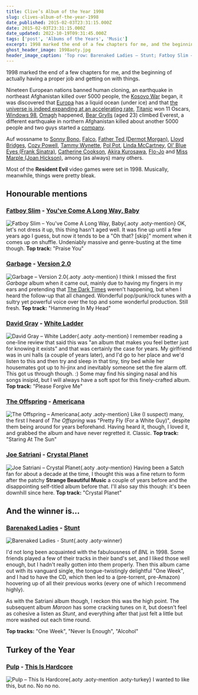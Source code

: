 ```yaml
---
title: Clive’s Album of the Year 1998
slug: clives-album-of-the-year-1998
date_published: 2015-02-03T23:31:15.000Z
date: 2015-02-03T23:31:15.000Z
date_updated: 2022-10-19T09:31:45.000Z
tags: ['post', 'Albums of the Years', 'Music']
excerpt: 1998 marked the end of a few chapters for me, and the beginning of actually having a proper job and getting on with things.
ghost_header_image: 1998aoty.jpg
header_image_caption: 'Top row: Barenaked Ladies – Stunt; Fatboy Slim – You’ve Come a Long Way Baby; Garbage – Version 2.0. Bottom row: David Gray – White Ladder; The Offspring – Americana; Joe Satriani – Crystal Planet'
---
```


1998 marked the end of a few chapters for me, and the beginning of actually having a proper job and getting on with things.

Nineteen European nations banned human cloning, an earthquake in northeast Afghanistan killed over 5000 people, the [Kosovo War](http://en.wikipedia.org/wiki/Kosovo_War) began, it was discovered that [Europa](http://en.wikipedia.org/wiki/Europa_(moon)) has a liquid ocean (under ice) and that [the universe is indeed expanding at an accelerating rate](http://en.wikipedia.org/wiki/Accelerating_universe), [Titanic](http://en.wikipedia.org/wiki/Titanic_(1997_film)) won 11 Oscars, [Windows 98](http://en.wikipedia.org/wiki/Windows_98), [Omagh](http://en.wikipedia.org/wiki/Omagh_bombing) happened, [Bear Grylls](http://en.wikipedia.org/wiki/Bear_Grylls) (aged 23) climbed Everest, a different earthquake in northern Afghanistan killed about another 5000 people and two guys started a [company](http://en.wikipedia.org/wiki/Google).

Auf wossname to [Sonny Bono](http://en.wikipedia.org/wiki/Sonny_Bono), [Falco](http://en.wikipedia.org/wiki/Falco_(musician)), [Father Ted (Dermot Morgan)](http://en.wikipedia.org/wiki/Dermot_Morgan), [Lloyd Bridges](http://en.wikipedia.org/wiki/Lloyd_Bridges), [Cozy Powell](http://en.wikipedia.org/wiki/Cozy_Powell), [Tammy Wynette](http://en.wikipedia.org/wiki/Tammy_Wynette), [Pol Pot](http://en.wikipedia.org/wiki/Pol_Pot), [Linda McCartney](http://en.wikipedia.org/wiki/Linda_McCartney), [Ol' Blue Eyes (Frank Sinatra)](http://en.wikipedia.org/wiki/Frank_Sinatra), [Catherine Cookson](http://en.wikipedia.org/wiki/Catherine_Cookson), [Akira Kurosawa](http://en.wikipedia.org/wiki/Akira_Kurosawa), [Flo-Jo](http://en.wikipedia.org/wiki/Florence_Griffith_Joyner) and [Miss Marple (Joan Hickson)](http://en.wikipedia.org/wiki/Joan_Hickson), among (as always) many others.

Most of the **Resident Evil** video games were set in 1998. Musically, meanwhile, things were pretty bleak.

## Honourable mentions

### [Fatboy Slim](http://www.fatboyslim.net/) - [You've Come A Long Way, Baby](http://www.amazon.co.uk/Youve-Come-Long-Way-Baby/dp/B0000252VB/)

![Fatboy Slim – You've Come A Long Way, Baby](/public/images/2025/02/fbs-ycalwb.jpg){.aoty .aoty-mention} OK, let's not dress it up, this thing hasn't aged well. It was fine up until a few years ago I guess, but now it tends to be a "Oh that? [skip]" moment when it comes up on shuffle. Undeniably massive and genre-busting at the time though. **Top track:** "Praise You"

### [Garbage](http://www.garbage.com/) - [Version 2.0](http://www.amazon.co.uk/Version-2-0-Garbage/dp/B000024ZRL/)

![Garbage – Version 2.0](/public/images/2025/02/garb-v2.jpg){.aoty .aoty-mention} I think I missed the first *Garbage* album when it came out, mainly due to having my fingers in my ears and pretending that [The Dark Times](/the-dark-times) weren't happening, but when I heard the follow-up that all changed. Wonderful pop/punk/rock tunes with a sultry yet powerful voice over the top and some wonderful production. Still fresh. **Top track:** "Hammering In My Head"

### [David Gray](http://www.davidgray.com/) - [White Ladder](http://www.amazon.co.uk/White-Ladder-David-Gray/dp/B00004TFMN/)

![David Gray – White Ladder](/public/images/2025/02/dg-wl.jpg){.aoty .aoty-mention} I remember reading a one-line review that said this was "an album that makes you feel better just for knowing it exists" and that was certainly the case for years. My girlfriend was in uni halls (a couple of years later), and I'd go to her place and we'd listen to this and then try and sleep in that tiny, tiny bed while her housemates got up to hi-jinx and inevitably someone set the fire alarm off. This got us through though. :) Some may find his singing nasal and his songs insipid, but I will always have a soft spot for this finely-crafted album. **Top track:** "Please Forgive Me"

### [The Offspring](http://www.offspring.com/) - [Americana](http://www.amazon.co.uk/Americana-Offspring/dp/B0000241F8/)

![The Offspring – Americana](/public/images/2025/02/to-a.jpg){.aoty .aoty-mention} Like (I suspect) many, the first I heard of *The Offspring* was "Pretty Fly (For a White Guy)", despite them being around for years beforehand. Having heard it, though, I loved it, and grabbed the album and have never regretted it. Classic. **Top track:** "Staring At The Sun"

### [Joe Satriani](http://www.satriani.com/) - [Crystal Planet](http://www.amazon.co.uk/Crystal-Planet-Joe-Satriani/dp/B000024YDV/)

![Joe Satriani – Crystal Planet](/public/images/2025/02/js-cp.jpg){.aoty .aoty-mention} Having been a Satch fan for about a decade at the time, I thought this was a fine return to form after the patchy **Strange Beautiful Music** a couple of years before and the disappointing self-titled album before that. I'll also say this though: it's been downhill since here. **Top track:** "Crystal Planet"

## And the winner is…

### [Barenaked Ladies](http://www.barenakedladies.com/) - [Stunt](http://www.amazon.co.uk/Stunt-Barenaked-Ladies/dp/B000007NDA/)

![Barenaked Ladies - Stunt](/public/images/2018/03/511QB-LD8cL.jpg){.aoty .aoty-winner}

I'd not long been acquainted with the fabulousness of *BNL* in 1998. Some friends played a few of their tracks in their band's set, and I liked those well enough, but I hadn't really gotten into them properly. Then this album came out with its vanguard single, the tongue-twistingly delightful "One Week", and I had to have the CD, which then led to a (pre-torrent, pre-Amazon) hoovering up of all their previous works (every one of which I recommend highly).

As with the Satriani album though, I reckon this was the high point. The subsequent album *Maroon* has some cracking tunes on it, but doesn't feel as cohesive a listen as *Stunt*, and everything after that just felt a little but more washed out each time round.

**Top tracks:** "One Week", "Never Is Enough", "Alcohol"

## Turkey of the Year

### [Pulp](http://www.pulppeople.com/) - [This Is Hardcore](http://www.amazon.co.uk/This-Hardcore-Pulp/dp/B000025EP3/)

![Pulp – This Is Hardcore](/public/images/2025/02/pulp-hardcore.jpg){.aoty .aoty-mention .aoty-turkey} I wanted to like this, but no. No no no.
